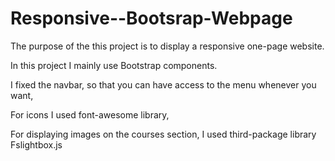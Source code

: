 # Responsive--Bootsrap-Webpage

The purpose of the this project is to display a responsive one-page website.

In this project I mainly use Bootstrap components.

I fixed the navbar, so that you can have access to the menu whenever you want, 

For icons I used font-awesome library,

For displaying images on the courses section, I used third-package library Fslightbox.js
